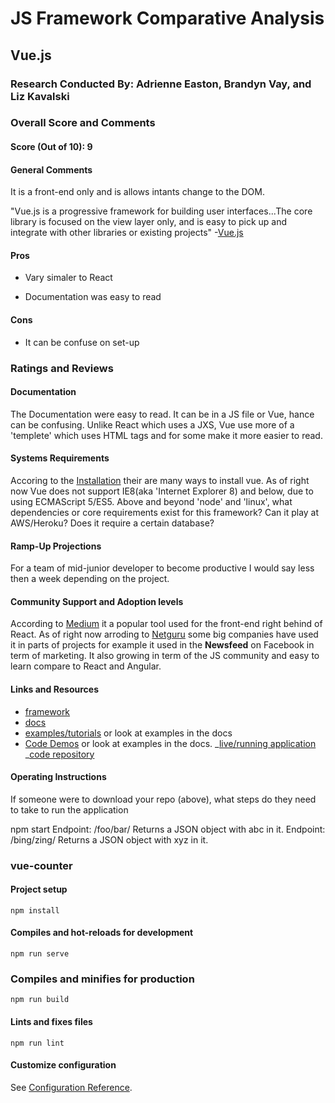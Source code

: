 # JS Framework Comparative Analysis

## Vue.js

### Research Conducted By: Adrienne Easton, Brandyn Vay, and Liz Kavalski

### Overall Score and Comments

#### Score (Out of 10): 9

#### General Comments

It is a front-end only and is allows intants change to the DOM.

"Vue.js is a progressive framework for building user interfaces...The core library is focused on the view layer only, and is easy to pick up and integrate with other libraries or existing projects" -[Vue.js](https://vuejs.org/v2/guide/index.html)

#### Pros

- Vary simaler to React

- Documentation was easy to read

#### Cons

- It can be confuse on set-up

### Ratings and Reviews

#### Documentation

The Documentation were easy to read. It can be in a JS file or Vue, hance can be confusing. Unlike React which uses a JXS, Vue use more of a 'templete' which uses HTML tags and for some make it more easier to read.

#### Systems Requirements

Accoring to the [Installation](https://vuejs.org/v2/guide/installation.html) their are many ways to install vue. As of right now Vue does not support IE8(aka 'Internet Explorer 8) and below, due to using ECMAScript 5/ES5.
Above and beyond 'node' and 'linux', what dependencies or core requirements exist for this framework? Can it play at AWS/Heroku? Does it require a certain database?

#### Ramp-Up Projections

For a team of mid-junior developer to become productive I would say less then a week depending on the project.

#### Community Support and Adoption levels

According to [Medium](https://towardsdatascience.com/react-vs-vue-which-is-better-for-2020-c484f22c67a8) it a popular tool used for the front-end right behind of React. As of right now arroding to [Netguru](https://www.netguru.com/blog/13-top-companies-that-have-trusted-vue.js-examples-of-applications) some big companies have used it in parts of projects for example it used in the **Newsfeed** on Facebook in term of marketing. It also growing in term of the JS community and easy to learn compare to React and Angular.

#### Links and Resources

- [framework](https://vuejs.org/)
- [docs](https://vuejs.org/v2/guide/)
- [examples/tutorials](https://vuejs.org/v2/examples/) or look at examples in the docs
- [Code Demos](https://vuejs.org/v2/examples/) or look at examples in the docs.
  _[live/running application](https://counter-vue.herokuapp.com/)
  _[code repository](https://github.com/brandyn-vay-401-advanced-javascript/vue-counter)

#### Operating Instructions

If someone were to download your repo (above), what steps do they need to take to run the application

npm start
Endpoint: /foo/bar/
Returns a JSON object with abc in it.
Endpoint: /bing/zing/
Returns a JSON object with xyz in it.

### vue-counter

#### Project setup

```
npm install
```

#### Compiles and hot-reloads for development

```
npm run serve
```

### Compiles and minifies for production

```
npm run build
```

#### Lints and fixes files

```
npm run lint
```

#### Customize configuration

See [Configuration Reference](https://cli.vuejs.org/config/).
